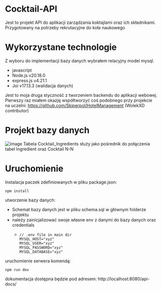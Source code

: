 # Cocktail-API

Jest to projekt API do aplikacji zarządzania koktajlami oraz ich składnikami. Przygotowany na potrzeby rekrutacyjne do koła naukowego

# Wykorzystane technologie

Z wyboru do implementacji bazy danych wybrałem relacyjny model mysql.
* javascript
* Node.js v20.18.0
* express.js v4.21.1
* Joi v17.13.3 (walidacja danych)

Jest to moja druga styczność z tworzeniem backendu do aplikacji webowej.
Pierwszy raz miałem okazję współtworzyć coś podobnego przy projekcie na uczelni: https://github.com/Skiperpol/HotelManagement (WolekXD contributor)

# Projekt bazy danych
![image](https://github.com/user-attachments/assets/dd9bf10a-7833-4e3b-bed8-3953500d1ae4)
Tabela Cocktail_Ingredients służy jako pośrednik do połączenia tabel Ingredient oraz Cocktail N-N

# Uruchomienie
Instalacja paczek zdefiniowanych w pliku package.json:
```
npm install
```
utworzenie bazy danych:
* Schemat bazy danych jest w pliku schema.sql w głównym folderze projektu
* należy zainicjalizować swoje własne env z danymi do bazy danych oraz credentials
  * ```
    // .env file in main dir
    MYSQL_HOST="xyz" 
    MYSQL_USER="xyz"
    MYSQL_PASSWORD="xyz"
    MYSQL_DATABASE="xyz"
    ```
uruchomienie serwera komendą:
```
npm run dev
```
dokumentacja dostępna będzie pod adresem: http://localhost:8080/api-docs/



